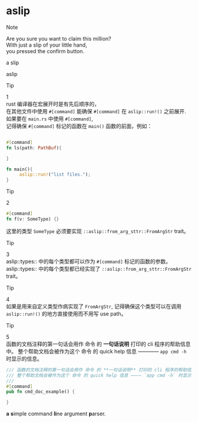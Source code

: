 # **aslip**

> [!NOTE]
> Are you sure you want to claim this million?  
> With just a slip of your little hand,  
> you pressed the confirm button.
> 
> a slip
> 
> aslip

> [!TIP]
> 1  
> rust 编译器在宏展开时是有先后顺序的，  
> 在其他文件中使用 `#[command]` 能确保 `#[command]` 在 `aslip::run!()` 之前展开.  
> 如果要在 `main.rs` 中使用 `#[command]`,  
> 记得确保 `#[command]` 标记的函数在 `main()` 函数的前面，例如：
>
> ```rust
>
> #[command]
> fn ls(path: PathBuf){
>
> }
>
> fn main(){
>      aslip::run!("list files.");
> }
> ```

> [!TIP]
> 2
>
> ```rust
> #[command]
> fn f(v: SomeType) {}
> ```
>
> 这里的类型 `SomeType` 必须要实现 `::aslip::from_arg_sttr::FromArgStr` trait。

> [!TIP]
> 3  
> aslip::types:: 中的每个类型都可以作为 `#[command]` 标记的函数的参数。
> aslip::types:: 中的每个类型都已经实现了 `::aslip::from_arg_sttr::FromArgStr` trait。

> [!TIP]
> 4  
> 如果是用来自定义类型作病实现了 `FromArgStr`, 记得确保这个类型可以在调用 `aslip::run!()` 的地方直接使用而不用写 use path。

> [!TIP]
> 5  
> 函数的文档注释的第一句话会用作 命令 的 **一句话说明** 打印的 cli 程序的帮助信息中。
> 整个帮助文档会被作为这个 命令 的 quick help 信息 ———— `app cmd -h` 时显示的信息。
>
> ```rust
> /// 函数的文档注释的第一句话会用作 命令 的 **一句话说明** 打印的 cli 程序的帮助信息中。
> /// 整个帮助文档会被作为这个 命令 的 quick help 信息 ———— `app cmd -h` 时显示的信息。
> ///
> #[command]
> pub fn cmd_doc_example() {
>
> }
> ```

**a** **s**imple command **li**ne argument **p**arser.
